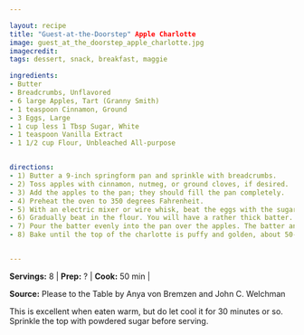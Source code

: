```yaml
---

layout: recipe
title: "Guest-at-the-Doorstep" Apple Charlotte
image: guest_at_the_doorstep_apple_charlotte.jpg
imagecredit: 
tags: dessert, snack, breakfast, maggie

ingredients:
- Butter
- Breadcrumbs, Unflavored
- 6 large Apples, Tart (Granny Smith)
- 1 teaspoon Cinnamon, Ground
- 3 Eggs, Large
- 1 cup less 1 Tbsp Sugar, White
- 1 teaspoon Vanilla Extract
- 1 1/2 cup Flour, Unbleached All-purpose


directions:
- 1) Butter a 9-inch springform pan and sprinkle with breadcrumbs.
- 2) Toss apples with cinnamon, nutmeg, or ground cloves, if desired.
- 3) Add the apples to the pan; they should fill the pan completely.
- 4) Preheat the oven to 350 degrees Fahrenheit.
- 5) With an electric mixer or wire whisk, beat the eggs with the sugar until the mixture is smooth and pale yellow and forms a ribbon when the beaters are lifted. Beat in the vanilla extract.
- 6) Gradually beat in the flour. You will have a rather thick batter.
- 7) Pour the batter evenly into the pan over the apples. The batter and apples should be level.
- 8) Bake until the top of the charlotte is puffy and golden, about 50-55 minutes. Serve at room temperature.


---
```


**Servings:** 8 | **Prep:** ? | **Cook:** 50 min | 

**Source:** Please to the Table by Anya von Bremzen and John C. Welchman

This is excellent when eaten warm, but do let cool it for 30 minutes or so. Sprinkle the top with powdered sugar before serving.
